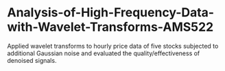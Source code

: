 # Analysis-of-High-Frequency-Data-with-Wavelet-Transforms-AMS522
Applied wavelet transforms to hourly price data of five stocks subjected to additional Gaussian noise and evaluated the quality/effectiveness of denoised signals.
